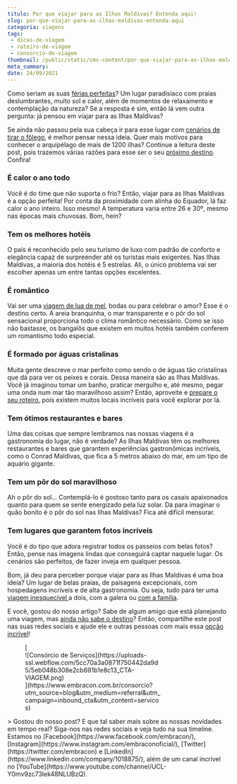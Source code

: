 ```yaml
---
titulo: Por que viajar para as Ilhas Maldivas? Entenda aqui!
slug: por-que-viajar-para-as-ilhas-maldivas-entenda-aqui
categoria: viagens
tags:
 - dicas-de-viagem
 - roteiro-de-viagem
 - consorcio-de-viagem
thumbnail: /public/static/cms-content/por-que-viajar-para-as-ilhas-maldivas-entenda-aqui.jpg
meta_summary: 
date: 24/09/2021
---
```

Como seriam as suas [férias perfeitas](https://www.embracon.com.br/blog/por-que-fazer-um-tour-pela-europa-nas-suas-proximas-ferias)? Um lugar paradisíaco com praias deslumbrantes, muito sol e calor, além de momentos de relaxamento e contemplação da natureza? Se a resposta é sim, então lá vem outra pergunta: já pensou em viajar para as Ilhas Maldivas?

Se ainda não passou pela sua cabeça ir para esse lugar com [cenários de tirar o fôlego](https://www.embracon.com.br/blog/5-melhores-destinos-para-visitar-na-sua-lua-de-mel), é melhor pensar nessa ideia. Quer mais motivos para conhecer o arquipélago de mais de 1200 ilhas? Continue a leitura deste post, pois trazemos várias razões para esse ser o seu [próximo destino](https://www.embracon.com.br/blog/saiba-o-que-levar-na-sua-proxima-viagem). Confira!

### É calor o ano todo

Você é do time que não suporta o frio? Então, viajar para as Ilhas Maldivas é a opção perfeita! Por conta da proximidade com alinha do Equador, lá faz calor o ano inteiro. Isso mesmo! A temperatura varia entre 26 e 30º, mesmo nas épocas mais chuvosas. Bom, hein?

### Tem os melhores hotéis

O país é reconhecido pelo seu turismo de luxo com padrão de conforto e elegância capaz de surpreender até os turistas mais exigentes. Nas Ilhas Maldivas, a maioria dos hotéis é 5 estrelas. Ali, o único problema vai ser escolher apenas um entre tantas opções excelentes.

### É romântico

Vai ser uma [viagem de lua de mel](https://www.embracon.com.br/blog/como-preparar-o-roteiro-de-viagem-romantica), bodas ou para celebrar o amor? Esse é o destino certo. A areia branquinha, o mar transparente e o pôr do sol sensacional proporciona todo o clima romântico necessário. Como se isso não bastasse, os bangalôs que existem em muitos hotéis também conferem um romantismo todo especial.

### É formado por águas cristalinas

Muita gente descreve o mar perfeito como sendo o de águas tão cristalinas que dá para ver os peixes e corais. Dessa maneira são as Ilhas Maldivas. Você já imaginou tomar um banho, praticar mergulho e, até mesmo, pegar uma onda num mar tão maravilhoso assim? Então, aproveite e [prepare o seu roteiro](https://www.embracon.com.br/blog/saiba-como-montar-um-roteiro-de-viagem-em-7-passos), pois existem muitos locais incríveis para você explorar por lá.

### Tem ótimos restaurantes e bares

Uma das coisas que sempre lembramos nas nossas viagens é a gastronomia do lugar, não é verdade? As Ilhas Maldivas têm os melhores restaurantes e bares que garantem experiências gastronômicas incríveis, como o Conrad Maldivas, que fica a 5 metros abaixo do mar, em um tipo de aquário gigante.

### Tem um pôr do sol maravilhoso

Ah o pôr do sol... Contemplá-lo é gostoso tanto para os casais apaixonados quanto para quem se sente energizado pela luz solar. Dá para imaginar o quão bonito é o pôr do sol nas Ilhas Maldivas? Fica até difícil mensurar.

### Tem lugares que garantem fotos incríveis

Você é do tipo que adora registrar todos os passeios com belas fotos? Então, pense nas imagens lindas que conseguirá captar naquele lugar. Os cenários são perfeitos, de fazer inveja em qualquer pessoa.

Bom, já deu para perceber porque viajar para as Ilhas Maldivas é uma boa ideia? Um lugar de belas praias, de paisagens excepcionais, com hospedagens incríveis e de alta gastronomia. Ou seja, tudo para ter uma [viagem inesquecível ](https://www.embracon.com.br/blog/consorcio-de-viagens-embracon-vantagens)a dois, com a galera ou [com a família](https://www.embracon.com.br/blog/confira-estas-4-dicas-financeiras-para-planejar-uma-viagem-em-familia).

E você, gostou do nosso artigo? Sabe de algum amigo que está planejando uma viagem, mas [ainda não sabe o destino](https://www.embracon.com.br/blog/conheca-4-destinos-incriveis-para-passar-ferias-em-familia)? Então, compartilhe este post nas suas redes sociais e ajude ele e outras pessoas com mais essa [opção incrível](https://www.embracon.com.br/blog/top-5-destinos-de-ferias-escolha-sua-proxima-viagem-pelo-brasil)!

<figure class="w-richtext-figure-type-image w-richtext-align-center" style="max-width:310px">[<div>![Consórcio de Serviços](https://uploads-ssl.webflow.com/5cc70a3a0871f750442da9d5/5eb048b308e2cb691b1e8c13_CTA-VIAGEM.png)</div>](https://www.embracon.com.br/consorcio?utm_source=blog&utm_medium=referral&utm_campaign=inbound_cta&utm_content=servicos)</figure>> Gostou do nosso post? E que tal saber mais sobre as nossas novidades em tempo real? Siga-nos nas redes sociais e veja tudo na sua timeline. Estamos no [Facebook](https://www.facebook.com/embracon/), [Instagram](https://www.instagram.com/embraconoficial/), [Twitter](https://twitter.com/embracon) e [LinkedIn](https://www.linkedin.com/company/1018875/), além de um canal incrível no [YouTube](https://www.youtube.com/channel/UCL-Y0mv9zc73Iek48NLUBzQ).

‍
